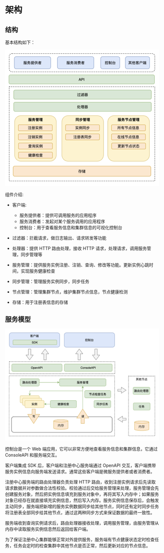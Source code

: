 # 架构

## 结构

基本结构如下：

<p align="center">
<img src="../../images/architecture_zh_1.png" alt="architecture_zh_1" style="zoom:50%;" />
</p>

组件介绍:

* 客户端:
  * 服务提供者：提供可调用服务的应用程序
  * 服务消费者：发起对某个服务调用的应用程序
  * 控制台：用于查看服务信息和集群信息的可视化控制台

* 过滤器：拦截请求，做日志输出、请求转发等功能
* 处理器：提供 HTTP 路由处理，接收 HTTP 请求，处理请求，调用服务管理，同步管理等
* 服务管理：提供服务实例注册、注销、查询、修改等功能。更新实例心跳时间，实现服务健康检查
* 同步管理：管理服务实例同步，同步任务
* 节点管理：管理集群节点，维护集群节点信息，节点健康检测
* 存储：用于注册表信息的存储


## 服务模型

<p align="center">
<img src="../../images/architecture_zh_2.png" alt="architecture_zh_2" style="zoom:50%;" />
</p>

控制台是一个 Web 端应用，它可以非常方便地查看服务信息和集群信息，它通过 ConsoleAPI 和服务端交互。

客户端集成 SDK 后，客户端和注册中心服务端通过 OpenAPI 交互，客户端携带服务实例信息向服务端发送请求。通常这些客户端是微服务提供者或者消费者。

注册中心服务端的路由处理器负责处理 HTTP 路由，收到注册实例请求后先读取请求数据并对参数做合法性校验。校验通过后交给服务管理来处理，服务管理会先创建服务对象，然后把实例信息填充到服务对象中，再将其写入内存中；如果服务对象已经存在就直接填充实例信息，然后写入内存。服务实例信息保存后，会触发主动同步，服务端把新增的服务实例数据同步给其他节点，同时还有定时同步任务将注册表全部同步给其他节点，通过这两种同步方式来保证数据的最终一致性。

服务端收到查询实例请求后，路由处理器接收处理，调用服务管理，由服务管理从内存中读取服务实例信息然后返回给客户端。

为了保证注册中心集群能够正常对外提供服务，服务端有节点健康状态定时检查任务，任务会定时的检查集群中其他节点是否正常，然后更新对应的节点信息。
